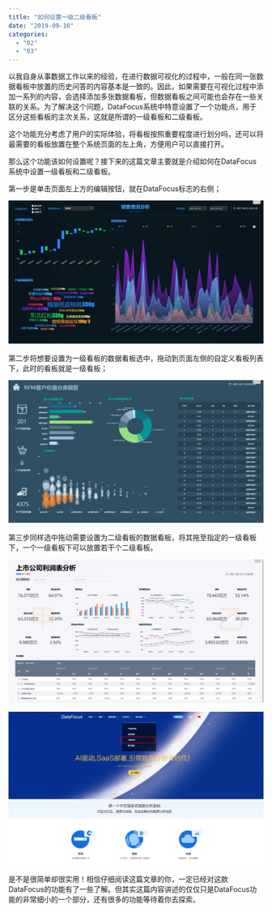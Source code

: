 ```yaml
---
title: "如何设置一级二级看板"
date: "2019-09-10"
categories: 
  - "02"
  - "03"
---
```


以我自身从事数据工作以来的经验，在进行数据可视化的过程中，一般在同一张数据看板中放置的历史问答的内容基本是一致的。因此，如果需要在可视化过程中添加一系列的内容，会选择添加多张数据看板，但数据看板之间可能也会存在一些关联的关系。为了解决这个问题，DataFocus系统中特意设置了一个功能点，用于区分这些看板的主次关系，这就是所谓的一级看板和二级看板。

这个功能充分考虑了用户的实际体验，将看板按照重要程度进行划分吗，还可以将最需要的看板放置在整个系统页面的左上角，方便用户可以直接打开。

那么这个功能该如何设置呢？接下来的这篇文章主要就是介绍如何在DataFocus系统中设置一级看板和二级看板。

第一步是单击页面左上方的编辑按钮，就在DataFocus标志的右侧；

![](images/word-image-31.png)

第二步将想要设置为一级看板的数据看板选中，拖动到页面左侧的自定义看板列表下，此时的看板就是一级看板；

![](images/word-image-32.png)

第三步同样选中拖动需要设置为二级看板的数据看板，将其拖至指定的一级看板下，一个一级看板下可以放置若干个二级看板。

![](images/word-image-33.png)

![](images/word-image-34.png)

是不是很简单却很实用！相信仔细阅读这篇文章的你，一定已经对这款DataFocus的功能有了一些了解。但其实这篇内容讲述的仅仅只是DataFocus功能的非常细小的一个部分，还有很多的功能等待着你去探索。
